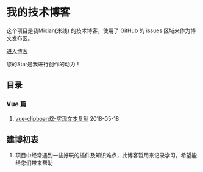 # 我的技术博客

这个项目是我Mixian(米线) 的技术博客，使用了 GitHub 的 issues 区域来作为博文发布区。

[进入博客](https://github.com/brickspert/blog/issues)

您的Star是我进行创作的动力！

## 目录
### Vue 篇

1. [vue-clipboard2-实现文本复制](https://zhuanlan.zhihu.com/p/68819322) 2018-05-18

## 建博初衷

1. 项目中经常遇到一些好玩的插件及知识难点，此博客暂用来记录学习，希望能给您们带来帮助